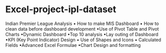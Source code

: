  # Excel-project-ipl-dataset
 Indian Premier League Analysis
• How to make MIS Dashboard
• How to clean data before dashboard development
•Use of Pivot Table and Pivot Charts
•Dynamic Dashboard
•Top 10 analysis
•Lay outing of Dashboard
•KPI (Key Point Indicator) Design
• Use of Shapes and Icons
• Calculated Fields
•Advanced Excel Formulae
•Chart Design and formatting

